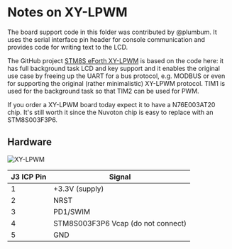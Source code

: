 # Notes on XY-LPWM

The board support code in this folder was contributed by @plumbum. It uses the serial interface pin header for console communication and provides code for writing text to the LCD.

The GitHub project [STM8S eForth XY-LPWM](https://github.com/TG9541/XY-LPWM) is based on the code here: it has full background task LCD and key support and it enables the original use case by freeing up the UART for a bus protocol, e.g. MODBUS or even for supporting the original (rather minimalistic) XY-LPWM protocol. TIM1 is used for the background task so that TIM2 can be used for PWM.

If you order a XY-LPWM board today expect it to have a N76E003AT20 chip. It's still worth it since the Nuvoton chip is easy to replace with an STM8S003F3P6.

## Hardware

![XY-LPWM](https://raw.githubusercontent.com/wiki/plumbum/stm8ef/helo_forth.jpg)

J3 ICP Pin|Signal
-|-
1|+3.3V (supply)
2|NRST
3|PD1/SWIM
4|STM8S003F3P6 Vcap (do not connect)
5|GND
